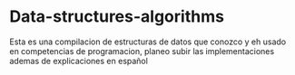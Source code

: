 # Data-structures-algorithms

Esta es una compilacion de estructuras de datos que conozco y eh usado 
en competencias de programacion, planeo subir las implementaciones ademas
de explicaciones en español
